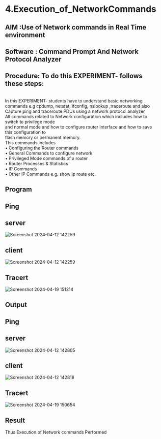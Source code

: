 # 4.Execution_of_NetworkCommands
## AIM :Use of Network commands in Real Time environment
## Software : Command Prompt And Network Protocol Analyzer
## Procedure: To do this EXPERIMENT- follows these steps:
<BR>
In this EXPERIMENT- students have to understand basic networking commands e.g cpdump, netstat, ifconfig, nslookup ,traceroute and also Capture ping and traceroute PDUs using a network protocol analyzer 
<BR>
All commands related to Network configuration which includes how to switch to privilege mode
<BR>
and normal mode and how to configure router interface and how to save this configuration to
<BR>
flash memory or permanent memory.
<BR>
This commands includes
<BR>
• Configuring the Router commands
<BR>
• General Commands to configure network
<BR>
• Privileged Mode commands of a router 
<BR>
• Router Processes & Statistics
<BR>
• IP Commands
<BR>
• Other IP Commands e.g. show ip route etc.
<BR>

## Program

## Ping
## server
![Screenshot 2024-04-12 142259](https://github.com/Haripriya132006/4.Execution_of_NetworkCommends/assets/144870747/be325d6e-d38a-49c6-a2aa-e16e2cee842f)
## client
![Screenshot 2024-04-12 142259](https://github.com/Haripriya132006/4.Execution_of_NetworkCommends/assets/144870747/fcd0ad23-c611-4a9d-809a-ae8de3dbd7a3)

## Tracert
![Screenshot 2024-04-19 151214](https://github.com/Haripriya132006/4.Execution_of_NetworkCommends/assets/144870747/9cb08fd7-bfd2-4a91-88b7-8011c47495ff)

## Output
## Ping
## server
![Screenshot 2024-04-12 142805](https://github.com/Haripriya132006/4.Execution_of_NetworkCommends/assets/144870747/3aa024fd-2348-44d5-9eb3-8550accc1c9e)

## client
![Screenshot 2024-04-12 142818](https://github.com/Haripriya132006/4.Execution_of_NetworkCommends/assets/144870747/083fec0a-1082-4194-a140-a4de537e8143)


## Tracert
![Screenshot 2024-04-19 150654](https://github.com/Haripriya132006/4.Execution_of_NetworkCommends/assets/144870747/6e5ecdbd-67a8-4856-8214-52e34a157edd)

## Result
Thus Execution of Network commands Performed 
